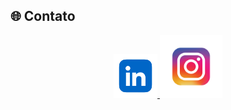 ## 🌐 Contato

<p align="center">
  <a href="https://www.linkedin.com/in/guilherme-rodrigues-340061195/">
    <img src="https://github.com/guisoulza/guisoulza/blob/main/linkedin.png?raw=true" height="70"/>
  </a>

  <a href="https://instagram.com/guisoulza">
    <img src="https://github.com/guisoulza/guisoulza/blob/main/insta.png?raw=true" height="100"/>
  </a>
</p>
<!--
**guisoulza/guisoulza** is a ✨ _special_ ✨ repository because its `README.md` (this file) appears on your GitHub profile.

Here are some ideas to get you started:

- 🔭 I’m currently working on ...
- 🌱 I’m currently learning ...
- 👯 I’m looking to collaborate on ...
- 🤔 I’m looking for help with ...
- 💬 Ask me about ...
- 📫 How to reach me: ...
- 😄 Pronouns: ...
- ⚡ Fun fact: ...
-->
